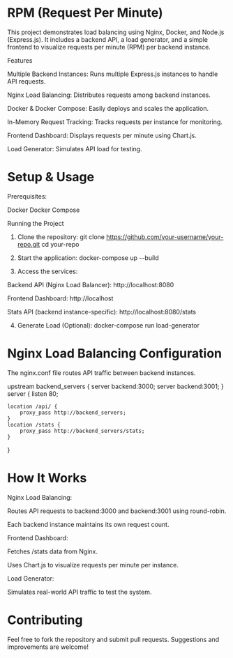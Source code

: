 # RPM (Request Per Minute)

This project demonstrates load balancing using Nginx, Docker, and Node.js (Express.js). It includes a backend API, a load generator, and a simple frontend to visualize requests per minute (RPM) per backend instance.

Features

Multiple Backend Instances: Runs multiple Express.js instances to handle API requests.

Nginx Load Balancing: Distributes requests among backend instances.

Docker & Docker Compose: Easily deploys and scales the application.

In-Memory Request Tracking: Tracks requests per instance for monitoring.

Frontend Dashboard: Displays requests per minute using Chart.js.

Load Generator: Simulates API load for testing.

# Setup & Usage

Prerequisites:

Docker
Docker Compose

Running the Project

1. Clone the repository: git clone https://github.com/your-username/your-repo.git
   cd your-repo

2. Start the application: docker-compose up --build

3. Access the services:

Backend API (Nginx Load Balancer): http://localhost:8080

Frontend Dashboard: http://localhost

Stats API (backend instance-specific): http://localhost:8080/stats

4. Generate Load (Optional): docker-compose run load-generator

# Nginx Load Balancing Configuration

The nginx.conf file routes API traffic between backend instances.

upstream backend_servers {
server backend:3000;
server backend:3001;
}
server {
listen 80;

    location /api/ {
        proxy_pass http://backend_servers;
    }
    location /stats {
        proxy_pass http://backend_servers/stats;
    }

}

# How It Works

Nginx Load Balancing:

Routes API requests to backend:3000 and backend:3001 using round-robin.

Each backend instance maintains its own request count.

Frontend Dashboard:

Fetches /stats data from Nginx.

Uses Chart.js to visualize requests per minute per instance.

Load Generator:

Simulates real-world API traffic to test the system.

# Contributing

Feel free to fork the repository and submit pull requests. Suggestions and improvements are welcome!
